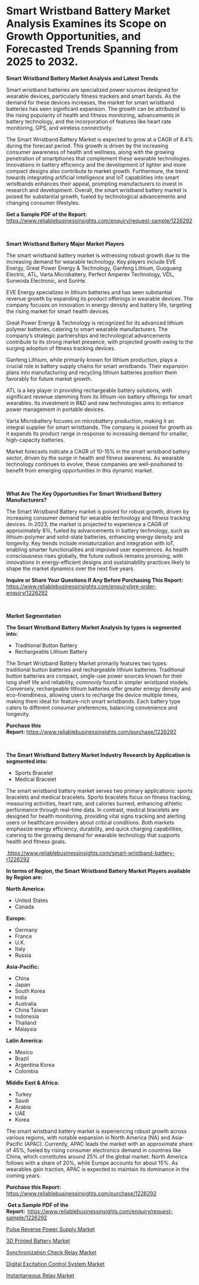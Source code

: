 <p><h1>Smart Wristband Battery Market Analysis Examines its Scope on Growth Opportunities, and Forecasted Trends Spanning from 2025 to 2032.</h1></p><p><strong>Smart Wristband Battery Market Analysis and Latest Trends</strong></p>
<p><p>Smart wristband batteries are specialized power sources designed for wearable devices, particularly fitness trackers and smart bands. As the demand for these devices increases, the market for smart wristband batteries has seen significant expansion. The growth can be attributed to the rising popularity of health and fitness monitoring, advancements in battery technology, and the incorporation of features like heart rate monitoring, GPS, and wireless connectivity.</p><p>The Smart Wristband Battery Market is expected to grow at a CAGR of 8.4% during the forecast period. This growth is driven by the increasing consumer awareness of health and wellness, along with the growing penetration of smartphones that complement these wearable technologies. Innovations in battery efficiency and the development of lighter and more compact designs also contribute to market growth. Furthermore, the trend towards integrating artificial intelligence and IoT capabilities into smart wristbands enhances their appeal, prompting manufacturers to invest in research and development. Overall, the smart wristband battery market is poised for substantial growth, fueled by technological advancements and changing consumer lifestyles.</p></p>
<p><strong>Get a Sample PDF of the Report:&nbsp;</strong> <a href="https://www.reliablebusinessinsights.com/enquiry/request-sample/1226292?utm_campaign=950&utm_medium=2&utm_source=Github&utm_content=ia&utm_term=13022025&utm_id=smart-wristband-battery">https://www.reliablebusinessinsights.com/enquiry/request-sample/1226292</a></p>
<p>&nbsp;</p>
<p><strong>Smart Wristband Battery Major Market Players</strong></p>
<p><p>The smart wristband battery market is witnessing robust growth due to the increasing demand for wearable technology. Key players include EVE Energy, Great Power Energy & Technology, Ganfeng Lithium, Guoguang Electric, ATL, Varta Microbattery, Perfect Amperex Technology, VDL, Sunwoda Electronic, and SunHe. </p><p>EVE Energy specializes in lithium batteries and has seen substantial revenue growth by expanding its product offerings in wearable devices. The company focuses on innovation in energy density and battery life, targeting the rising market for smart health devices.</p><p>Great Power Energy & Technology is recognized for its advanced lithium polymer batteries, catering to smart wearable manufacturers. The company’s strategic partnerships and technological advancements contribute to its strong market presence, with projected growth owing to the surging adoption of fitness tracking devices.</p><p>Ganfeng Lithium, while primarily known for lithium production, plays a crucial role in battery supply chains for smart wristbands. Their expansion plans into manufacturing and recycling lithium batteries position them favorably for future market growth.</p><p>ATL is a key player in providing rechargeable battery solutions, with significant revenue stemming from its lithium-ion battery offerings for smart wearables. Its investment in R&D and new technologies aims to enhance power management in portable devices.</p><p>Varta Microbattery focuses on microbattery production, making it an integral supplier for smart wristbands. The company is poised for growth as it expands its product range in response to increasing demand for smaller, high-capacity batteries.</p><p>Market forecasts indicate a CAGR of 10-15% in the smart wristband battery sector, driven by the surge in health and fitness awareness. As wearable technology continues to evolve, these companies are well-positioned to benefit from emerging opportunities in this dynamic market.</p></p>
<p>&nbsp;</p>
<p><strong>What Are The Key Opportunities For Smart Wristband Battery Manufacturers?</strong></p>
<p><p>The Smart Wristband Battery market is poised for robust growth, driven by increasing consumer demand for wearable technology and fitness tracking devices. In 2023, the market is projected to experience a CAGR of approximately 8%, fueled by advancements in battery technology, such as lithium-polymer and solid-state batteries, enhancing energy density and longevity. Key trends include miniaturization and integration with IoT, enabling smarter functionalities and improved user experiences. As health consciousness rises globally, the future outlook remains promising, with innovations in energy-efficient designs and sustainability practices likely to shape the market dynamics over the next five years.</p></p>
<p><strong>Inquire or Share Your Questions If Any Before Purchasing This Report:</strong> <a href="https://www.reliablebusinessinsights.com/enquiry/pre-order-enquiry/1226292?utm_campaign=950&utm_medium=2&utm_source=Github&utm_content=ia&utm_term=13022025&utm_id=smart-wristband-battery">https://www.reliablebusinessinsights.com/enquiry/pre-order-enquiry/1226292</a></p>
<p>&nbsp;</p>
<p><strong>Market Segmentation</strong></p>
<p><strong>The Smart Wristband Battery Market Analysis by types is segmented into:</strong></p>
<p><ul><li>Traditional Button Battery</li><li>Rechargeable Lithium Battery</li></ul></p>
<p><p>The Smart Wristband Battery Market primarily features two types: traditional button batteries and rechargeable lithium batteries. Traditional button batteries are compact, single-use power sources known for their long shelf life and reliability, commonly found in simpler wristband models. Conversely, rechargeable lithium batteries offer greater energy density and eco-friendliness, allowing users to recharge the device multiple times, making them ideal for feature-rich smart wristbands. Each battery type caters to different consumer preferences, balancing convenience and longevity.</p></p>
<p><strong>Purchase this Report:&nbsp;</strong><a href="https://www.reliablebusinessinsights.com/purchase/1226292?utm_campaign=950&utm_medium=2&utm_source=Github&utm_content=ia&utm_term=13022025&utm_id=smart-wristband-battery">https://www.reliablebusinessinsights.com/purchase/1226292</a></p>
<p>&nbsp;</p>
<p><strong>The Smart Wristband Battery Market Industry Research by Application is segmented into:</strong></p>
<p><ul><li>Sports Bracelet</li><li>Medical Bracelet</li></ul></p>
<p><p>The smart wristband battery market serves two primary applications: sports bracelets and medical bracelets. Sports bracelets focus on fitness tracking, measuring activities, heart rate, and calories burned, enhancing athletic performance through real-time data. In contrast, medical bracelets are designed for health monitoring, providing vital signs tracking and alerting users or healthcare providers about critical conditions. Both markets emphasize energy efficiency, durability, and quick charging capabilities, catering to the growing demand for wearable technology that supports health and fitness goals.</p></p>
<p><a href="https://www.reliablebusinessinsights.com/smart-wristband-battery-r1226292?utm_campaign=950&utm_medium=2&utm_source=Github&utm_content=ia&utm_term=13022025&utm_id=smart-wristband-battery">&nbsp;https://www.reliablebusinessinsights.com/smart-wristband-battery-r1226292</a></p>
<p><strong>In terms of Region, the Smart Wristband Battery Market Players available by Region are:</strong></p>
<p>
    <p> <strong> North America: </strong>
        <ul>
            <li>United States</li>
            <li>Canada</li>
        </ul>
        </p> 
    <p> <strong> Europe: </strong>
        <ul>
            <li>Germany</li>
            <li>France</li>
            <li>U.K.</li>
            <li>Italy</li>
            <li>Russia</li>
        </ul>
        </p> 
    <p> <strong> Asia-Pacific: </strong>
        <ul>
            <li>China</li>
            <li>Japan</li>
            <li>South Korea</li>
            <li>India</li>
            <li>Australia</li>
            <li>China Taiwan</li>
            <li>Indonesia</li>
            <li>Thailand</li>
            <li>Malaysia</li>
        </ul>
        </p> 
    <p> <strong> Latin America: </strong>
        <ul>
            <li>Mexico</li>
            <li>Brazil</li>
            <li>Argentina Korea</li>
            <li>Colombia</li>
        </ul>
        </p> 
    <p> <strong> Middle East & Africa: </strong>
        <ul>
            <li>Turkey</li>
            <li>Saudi</li>
            <li>Arabia</li>
            <li>UAE</li>
            <li>Korea</li>
        </ul>
    </p>
    </p>
<p><p>The smart wristband battery market is experiencing robust growth across various regions, with notable expansion in North America (NA) and Asia-Pacific (APAC). Currently, APAC leads the market with an approximate share of 45%, fueled by rising consumer electronics demand in countries like China, which constitutes around 25% of the global market. North America follows with a share of 20%, while Europe accounts for about 15%. As wearables gain traction, APAC is expected to maintain its dominance in the coming years.</p></p>
<p><strong>Purchase this Report: </strong><a href="https://www.reliablebusinessinsights.com/purchase/1226292?utm_campaign=950&utm_medium=2&utm_source=Github&utm_content=ia&utm_term=13022025&utm_id=smart-wristband-battery">https://www.reliablebusinessinsights.com/purchase/1226292</a></p>
<p>&nbsp;<strong>Get a Sample PDF of the Report:&nbsp;&nbsp;</strong><a href="https://www.reliablebusinessinsights.com/enquiry/request-sample/1226292?utm_campaign=950&utm_medium=2&utm_source=Github&utm_content=ia&utm_term=13022025&utm_id=smart-wristband-battery">https://www.reliablebusinessinsights.com/enquiry/request-sample/1226292</a></p>
<p><strong></strong></p>
<p><p><a href="https://github.com/rosalinebhakta48/Market-Research-Report-List-1/blob/main/pulse-reverse-power-supply-market.md?utm_campaign=950&utm_medium=2&utm_source=Github&utm_content=ia&utm_term=13022025&utm_id=smart-wristband-battery">Pulse Reverse Power Supply Market</a></p><p><a href="https://github.com/nathaliehurles7142/Market-Research-Report-List-1/blob/main/3d-printed-battery-market.md?utm_campaign=950&utm_medium=2&utm_source=Github&utm_content=ia&utm_term=13022025&utm_id=smart-wristband-battery">3D Printed Battery Market</a></p><p><a href="https://github.com/hedbomkrahe/Market-Research-Report-List-1/blob/main/synchronization-check-relay-market.md?utm_campaign=950&utm_medium=2&utm_source=Github&utm_content=ia&utm_term=13022025&utm_id=smart-wristband-battery">Synchronization Check Relay Market</a></p><p><a href="https://github.com/lateshab69/Market-Research-Report-List-1/blob/main/digital-excitation-control-system-market.md?utm_campaign=950&utm_medium=2&utm_source=Github&utm_content=ia&utm_term=13022025&utm_id=smart-wristband-battery">Digital Excitation Control System Market</a></p><p><a href="https://github.com/chongseney974/Market-Research-Report-List-1/blob/main/instantaneous-relay-market.md?utm_campaign=950&utm_medium=2&utm_source=Github&utm_content=ia&utm_term=13022025&utm_id=smart-wristband-battery">Instantaneous Relay Market</a></p></p>